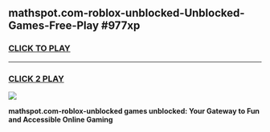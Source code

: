 
## mathspot.com-roblox-unblocked-Unblocked-Games-Free-Play #977xp
<h3>
<a href="https://us.freeplayer.one?title=mathspot.com-roblox-unblocked&ref=9M">CLICK TO PLAY</a></h3>
<hr>

<h3>
<a href="https://us.freeplayer.one?title=mathspot.com-roblox-unblocked&ref=9M">CLICK 2 PLAY</a>
  
</h3>

<a href="https://us.freeplayer.one?title=mathspot.com-roblox-unblocked&ref=9M"><img src="https://clearcache.store/games.png"></a>


**mathspot.com-roblox-unblocked games unblocked: Your Gateway to Fun and Accessible Online Gaming**
